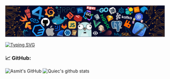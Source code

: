 ![](./src/header.png)

[![Typing SVG](https://readme-typing-svg.herokuapp.com?center=true&lines=Hi+there+%F0%9F%98%8D%2C+I+am+AL+Ghozaly;Programmer+WEB+%7C+Laravel+)](https://git.io/typing-svg)

### 📈 GitHub:
![Asmit's GitHub](https://activity-graph.herokuapp.com/graph?username=algzl17&hide_border=true&theme=redical)
![Quiec's github stats](https://github-readme-stats.vercel.app/api/top-langs/?username=algzl17&theme=radical&layout=compact)